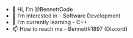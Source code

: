 - 👋 Hi, I’m @BennettCode
- 👀 I’m interested in - Software Development 
- 🌱 I’m currently learning - C++
- 📫 How to reach me - Bennett#1897 (Discord)
